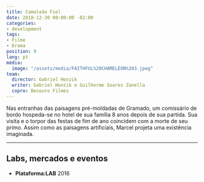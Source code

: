 ```yaml
---
title: Camaleão Fiel
date: 2018-12-30 00:00:00 -02:00
categories:
- development
tags:
- Filme
- Drama
position: 9
lang: pt
media:
  image: "/assets/media/FAITHFUL%20CHAMELEON%203.jpeg"
team:
  director: Gabriel Honzik
  writer: Gabriel Honzik e Guilherme Soares Zanella
  copro: Besouro Filmes
---
```


Nas entranhas das paisagens pré-moldadas de Gramado, um comissário de bordo hospeda-se no hotel de sua família 8 anos depois de sua partida. Sua visita e o torpor das festas de fim de ano coincidem com a morte de seu primo. Assim como as paisagens artificiais, Marcel projeta uma existência imaginada.

---

## Labs, mercados e eventos
* **Plataforma:LAB** 2016
